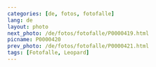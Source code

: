 ```yaml
---
categories: [de, fotos, fotofalle]
lang: de
layout: photo
next_photo: /de/fotos/fotofalle/P0000419.html
picname: P0000420
prev_photo: /de/fotos/fotofalle/P0000421.html
tags: [Fotofalle, Leopard]
---
```

